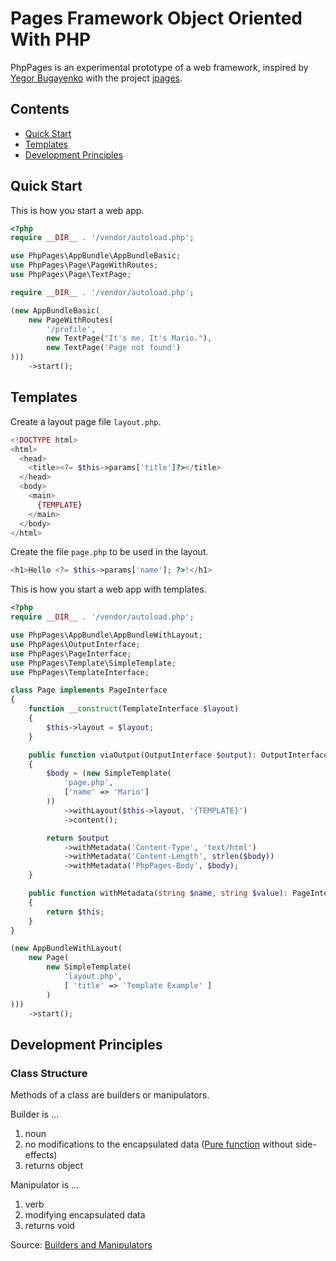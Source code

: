 # Pages Framework Object Oriented With PHP

PhpPages is an experimental prototype of a web framework, inspired by [Yegor Bugayenko](https://www.yegor256.com/) with the project [jpages](https://github.com/yegor256/jpages).

## Contents
- [Quick Start](#quick-start)
- [Templates](#templates)
- [Development Principles](#development-principles)

## Quick Start
This is how you start a web app.
```php
<?php
require __DIR__ . '/vendor/autoload.php';

use PhpPages\AppBundle\AppBundleBasic;
use PhpPages\Page\PageWithRoutes;
use PhpPages\Page\TextPage;

require __DIR__ . '/vendor/autoload.php';

(new AppBundleBasic(
    new PageWithRoutes(
        '/profile',
        new TextPage("It's me. It's Mario."),
        new TextPage('Page not found')
)))
    ->start();
```

## Templates
Create a layout page file `layout.php`.
```php
<!DOCTYPE html>
<html>
  <head>
    <title><?= $this->params['title']?></title>
  </head>
  <body>
    <main>
      {TEMPLATE}
    </main>
  </body>
</html>
```

Create the file `page.php` to be used in the layout.
```php
<h1>Hello <?= $this->params['name']; ?>!</h1>
```

This is how you start a web app with templates.
```php
<?php
require __DIR__ . '/vendor/autoload.php';

use PhpPages\AppBundle\AppBundleWithLayout;
use PhpPages\OutputInterface;
use PhpPages\PageInterface;
use PhpPages\Template\SimpleTemplate;
use PhpPages\TemplateInterface;

class Page implements PageInterface
{
    function __construct(TemplateInterface $layout)
    {
        $this->layout = $layout;
    }

    public function viaOutput(OutputInterface $output): OutputInterface
    {
        $body = (new SimpleTemplate(
            'page.php',
            ['name' => 'Mario']
        ))
            ->withLayout($this->layout, '{TEMPLATE}')
            ->content();

        return $output
            ->withMetadata('Content-Type', 'text/html')
            ->withMetadata('Content-Length', strlen($body))
            ->withMetadata('PhpPages-Body', $body);
    }

    public function withMetadata(string $name, string $value): PageInterface
    {
        return $this;
    }
}

(new AppBundleWithLayout(
    new Page(
        new SimpleTemplate(
            'layout.php',
            [ 'title' => 'Template Example' ]
        )
)))
    ->start();
```

## Development Principles
### Class Structure
Methods of a class are builders or manipulators.

Builder is ...
1. noun
2. no modifications to the encapsulated data ([Pure function](https://en.wikipedia.org/wiki/Pure_function) without side-effects)
3. returns object

Manipulator is ...
1. verb
2. modifying encapsulated data
3. returns void

Source: [Builders and Manipulators](https://www.yegor256.com/2018/08/22/builders-and-manipulators.html)